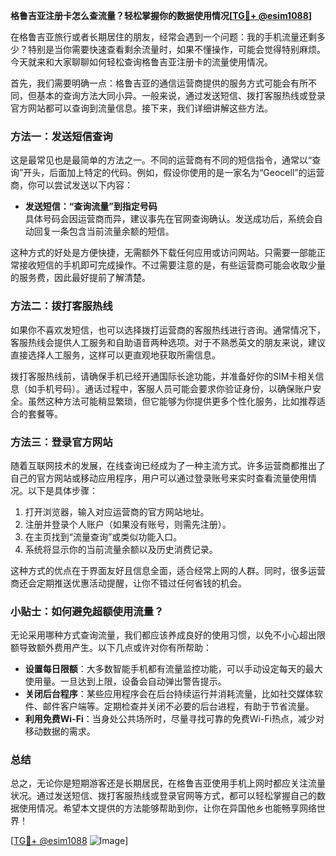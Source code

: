**格鲁吉亚注册卡怎么查流量？轻松掌握你的数据使用情况[[TG💪+ @esim1088](https://t.me/s/esim1088)]**

在格鲁吉亚旅行或者长期居住的朋友，经常会遇到一个问题：我的手机流量还剩多少？特别是当你需要快速查看剩余流量时，如果不懂操作，可能会觉得特别麻烦。今天就来和大家聊聊如何轻松查询格鲁吉亚注册卡的流量使用情况。

首先，我们需要明确一点：格鲁吉亚的通信运营商提供的服务方式可能会有所不同，但基本的查询方法大同小异。一般来说，通过发送短信、拨打客服热线或登录官方网站都可以查询到流量信息。接下来，我们详细讲解这些方法。

### 方法一：发送短信查询

这是最常见也是最简单的方法之一。不同的运营商有不同的短信指令，通常以“查询”开头，后面加上特定的代码。例如，假设你使用的是一家名为“Geocell”的运营商，你可以尝试发送以下内容：

- **发送短信：“查询流量”到指定号码**  
  具体号码会因运营商而异，建议事先在官网查询确认。发送成功后，系统会自动回复一条包含当前流量余额的短信。

这种方式的好处是方便快捷，无需额外下载任何应用或访问网站。只需要一部能正常接收短信的手机即可完成操作。不过需要注意的是，有些运营商可能会收取少量的服务费，因此最好提前了解清楚。

### 方法二：拨打客服热线

如果你不喜欢发短信，也可以选择拨打运营商的客服热线进行咨询。通常情况下，客服热线会提供人工服务和自助语音两种选项。对于不熟悉英文的朋友来说，建议直接选择人工服务，这样可以更直观地获取所需信息。

拨打客服热线前，请确保手机已经开通国际长途功能，并准备好你的SIM卡相关信息（如手机号码）。通话过程中，客服人员可能会要求你验证身份，以确保账户安全。虽然这种方法可能稍显繁琐，但它能够为你提供更多个性化服务，比如推荐适合的套餐等。

### 方法三：登录官方网站

随着互联网技术的发展，在线查询已经成为了一种主流方式。许多运营商都推出了自己的官方网站或移动应用程序，用户可以通过登录账号来实时查看流量使用情况。以下是具体步骤：

1. 打开浏览器，输入对应运营商的官方网站地址。
2. 注册并登录个人账户（如果没有账号，则需先注册）。
3. 在主页找到“流量查询”或类似功能入口。
4. 系统将显示你的当前流量余额以及历史消费记录。

这种方式的优点在于界面友好且信息全面，适合经常上网的人群。同时，很多运营商还会定期推送优惠活动提醒，让你不错过任何省钱的机会。

### 小贴士：如何避免超额使用流量？

无论采用哪种方式查询流量，我们都应该养成良好的使用习惯，以免不小心超出限额导致额外费用产生。以下几点或许对你有所帮助：

- **设置每日限额**：大多数智能手机都有流量监控功能，可以手动设定每天的最大使用量。一旦达到上限，设备会自动弹出警告提示。
- **关闭后台程序**：某些应用程序会在后台持续运行并消耗流量，比如社交媒体软件、邮件客户端等。定期检查并关闭不必要的后台进程，有助于节省流量。
- **利用免费Wi-Fi**：当身处公共场所时，尽量寻找可靠的免费Wi-Fi热点，减少对移动数据的需求。

### 总结

总之，无论你是短期游客还是长期居民，在格鲁吉亚使用手机上网时都应关注流量状况。通过发送短信、拨打客服热线或登录官网等方式，都可以轻松掌握自己的数据使用情况。希望本文提供的方法能够帮助到你，让你在异国他乡也能畅享网络世界！

[[TG💪+ @esim1088](https://t.me/s/esim1088) ![Image](https://i.postimg.cc/4NQfJmqS/Snipaste-2025-05-13-00-14-12.png)]